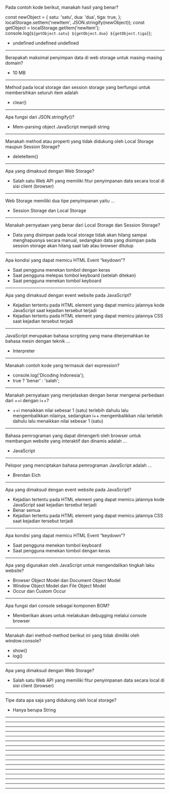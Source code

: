 Pada contoh kode berikut, manakah hasil yang benar?

const newObject = {
  satu: 'satu',
  dua: 'dua',
  tiga: true,
};
localStorage.setItem('newItem', JSON.stringify(newObject));
const getObject = localStorage.getItem('newItem');
console.log(`${getObject.satu} ${getObject.dua} ${getObject.tiga}`);

* undefined undefined undefined
---------------------------------------------------------------------------------
Berapakah maksimal penyimpan data di web storage untuk masing-masing domain?
* 10 MB
---------------------------------------------------------------------------------
Method pada local storage dan session storage yang berfungsi untuk membersihkan seluruh item adalah
* clear()
---------------------------------------------------------------------------------
Apa fungsi dari JSON.stringify()?
* Mem-parsing object JavaScript menjadi string
---------------------------------------------------------------------------------
Manakah method atau properti yang tidak didukung oleh Local Storage maupun Session Storage?
* deleteItem()
---------------------------------------------------------------------------------
Apa yang dimaksud dengan Web Storage?
* Salah satu Web API yang memiliki fitur penyimpanan data secara local di sisi client (browser)
---------------------------------------------------------------------------------
Web Storage memiliki dua tipe penyimpanan yaitu …
* Session Storage dan Local Storage
---------------------------------------------------------------------------------
Manakah pernyataan yang benar dari Local Storage dan Session Storage?
* Data yang disimpan pada local storage tidak akan hilang sampai menghapusnya secara manual, sedangkan data yang disimpan pada session storage akan hilang saat tab atau browser ditutup
---------------------------------------------------------------------------------
Apa kondisi yang dapat memicu HTML Event “keydown”?
* Saat pengguna menekan tombol dengan keras
* Saat pengguna melepas tombol keyboard (setelah ditekan)
* Saat pengguna menekan tombol keyboard
---------------------------------------------------------------------------------
Apa yang dimaksud dengan event website pada JavaScript?
* Kejadian tertentu pada HTML element  yang dapat memicu jalannya kode JavaScript saat kejadian tersebut terjadi
* Kejadian tertentu pada HTML element yang dapat memicu jalannya CSS saat kejadian tersebut terjadi
---------------------------------------------------------------------------------
JavaScript merupakan bahasa scripting yang mana diterjemahkan ke bahasa mesin dengan teknik …
* Interpreter
---------------------------------------------------------------------------------
Manakah contoh kode yang termasuk dari expression?
* console.log('Dicoding Indonesia');
* true ? 'benar' : 'salah';
---------------------------------------------------------------------------------
Manakah pernyataan yang menjelaskan dengan benar mengenai perbedaan dari ++i dengan i++?
* ++i menaikkan nilai sebesar 1 (satu) terlebih dahulu lalu mengembalikkan nilainya, sedangkan i++ mengembalikkan nilai terlebih dahulu lalu menaikkan nilai sebesar 1 (satu)
---------------------------------------------------------------------------------
Bahasa pemrograman yang dapat dimengerti oleh browser untuk membangun website yang interaktif dan dinamis adalah …
* JavaScript
---------------------------------------------------------------------------------
Pelopor yang menciptakan bahasa pemrograman JavaScript adalah …
* Brendan Eich
---------------------------------------------------------------------------------
Apa yang dimaksud dengan event website pada JavaScript?
* Kejadian tertentu pada HTML element  yang dapat memicu jalannya kode JavaScript saat kejadian tersebut terjadi
* Benar semua
* Kejadian tertentu pada HTML element yang dapat memicu jalannya CSS saat kejadian tersebut terjadi
---------------------------------------------------------------------------------
Apa kondisi yang dapat memicu HTML Event “keydown”?
* Saat pengguna menekan tombol keyboard
* Saat pengguna menekan tombol dengan keras
---------------------------------------------------------------------------------
Apa yang digunakan oleh JavaScript untuk mengendalikan tingkah laku website?
* Browser Object Model dan Document Object Model
* Window Object Model dan File Object Model
* Occur dan Custom Occur
---------------------------------------------------------------------------------
Apa fungsi dari console sebagai komponen BOM?
* Memberikan akses untuk melakukan debugging melalui console browser
---------------------------------------------------------------------------------
Manakah dari method-method berikut ini yang tidak dimiliki oleh window.console?
* show()
* log()
---------------------------------------------------------------------------------
Apa yang dimaksud dengan Web Storage?
* Salah satu Web API yang memiliki fitur penyimpanan data secara local di sisi client (browser)
---------------------------------------------------------------------------------
Tipe data apa saja yang didukung oleh local storage?
* Hanya berupa String
---------------------------------------------------------------------------------

---------------------------------------------------------------------------------

---------------------------------------------------------------------------------

---------------------------------------------------------------------------------

---------------------------------------------------------------------------------

---------------------------------------------------------------------------------

---------------------------------------------------------------------------------

---------------------------------------------------------------------------------
---------------------------------------------------------------------------------
---------------------------------------------------------------------------------
---------------------------------------------------------------------------------
---------------------------------------------------------------------------------
---------------------------------------------------------------------------------
---------------------------------------------------------------------------------
---------------------------------------------------------------------------------
---------------------------------------------------------------------------------


